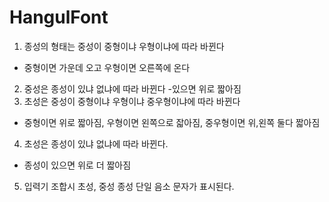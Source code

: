# HangulFont

1. 종성의 형태는 중성이 중형이냐 우형이냐에 따라 바뀐다
 - 중형이면 가운데 오고 우형이면 오른쪽에 온다
2. 중성은 종성이 있냐 없냐에 따라 바뀐다
 -있으면 위로 짧아짐
3. 초성은 중성이 중형이냐 우형이냐 중우형이냐에 따라 바뀐다
 - 중형이면 위로 짧아짐, 우형이면 왼쪽으로 잛아짐, 중우형이면 위,왼쪽 둘다 짧아짐
4. 초성은 종성이 있냐 없냐에 따라 바뀐다.
 - 종성이 있으면 위로 더 짧아짐
5. 입력기 조합시 초성, 중성 종성 단일 음소 문자가 표시된다.
